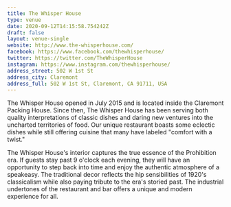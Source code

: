 ```yaml
---
title: The Whisper House
type: venue
date: 2020-09-12T14:15:58.754242Z
draft: false
layout: venue-single
website: http://www.the-whisperhouse.com/
facebook: https://www.facebook.com/thewhisperhouse/
twitter: https://twitter.com/TheWhisperHouse
instagram: https://www.instagram.com/thewhisperhouse/
address_street: 502 W 1st St
address_city: Claremont
address_full: 502 W 1st St, Claremont, CA 91711, USA
---
```

The Whisper House opened in July 2015 and is located inside the Claremont Packing House. Since then, The Whisper House has been serving both quality interpretations of classic dishes and daring new ventures into the uncharted territories of food.  Our unique restaurant boasts some eclectic dishes while still offering cuisine that many have labeled "comfort with a twist."

The Whisper House's interior captures the true essence of the Prohibition era. If guests stay past 9 o'clock each evening, they will have an opportunity to step back into time and enjoy the authentic atmosphere of a speakeasy.  The traditional decor reflects the hip sensibilities of 1920's classicalism while also paying tribute to the era's storied past. The industrial undertones of the restaurant and bar offers a unique and modern experience for all.
